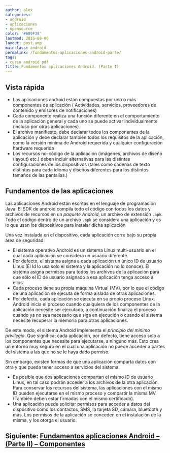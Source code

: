 ```yaml
---
author: alex
categories:
- android
- aplicaciones
- opensource
color: '#689F38'
lastmod: 2016-09-06
layout: post.amp
mainclass: android
permalink: /fundamentos-aplicaciones-android-parte/
tags:
- curso android pdf
title: Fundamentos aplicaciones Android. (Parte I)
---
```


## Vista rápida

<!--more-->

* Las aplicaciones android están compuestas por uno o más componentes de aplicación ( Actividades, servícios, proveedores de contenido y emisores de notificaciones)
* Cada componente realiza una función diferente en el comportamiento de la aplicación general y cada uno se puede activar individualmente (incluso por otras aplicaciones)
* El archivo manifiesto, debe declarar todos los componentes de la aplicación y debe declarar también todos los requisitos de la aplicación, como la versión mínima de Android requerida y cualquier configuración hardware requerida
* Los recursos no-código de la aplicación (imágenes, archivos de diseño (layout) etc.) deben incluir alternativas para las distintas configuraciones de los dispositivos (tales como cadenas de texto distintas para cada idioma y diseños diferentes para los distintos tamaños de las pantallas.)

## Fundamentos de las aplicaciones

Las aplicaciones Android están escritas en el lenguaje de programación Java. El SDK de android compila todo el código con todos los datos y archivos de recursos en un _paquete Android_, un archivo de extensión `.apk`. Todo el código dentro de un archivo `.apk` se considera una aplicación y es lo que usan los dispositívos para instalar dicha aplicación

Una vez instalada en el dispositivo, cada aplicación corre bajo su própia área de seguridad:

* El sistema operativo Android es un sistema Linux multi-usuario en el cual cada aplicación se considera un usuario diferente.
* Por defecto, el sistama asigna a cada aplicación un único ID de usuario Linux (El Id lo usa solo el sistema y la aplicación no lo conoce). El sistema asigna permisos para todos los archivos de la aplicación para que sólo el ID de usuario asignado a esa aplicación tenga acceso a ellos.
* Cada proceso tiene su propia máquina Virtual (MV), por lo que el código de una aplicación se ejecuta de forma aislada de otras aplicaciones.
* Por defecto, cada aplicación se ejecuta en su propio proceso Linux. Android inicia el proceso cuando cualquiera de los componentes de la aplicación necesite ser ejecutado, a continuación finaliza el proceso cuando ya no sea necesario que siga en ejecución o cuando el sistema necesite recuperar la memoria para otras aplicaciones.

De este modo, el sistema Android implementa el _principio del mínimo privilegio_. Que significa; cada aplicación, por defecto, tiene acceso solo a los componentes que necesite para ejecutarse, a ninguno más.  Esto crea un entorno muy seguro en el cual una aplicación no puede acceder a partes del sistema a las que no se le haya dado permiso.

Sin embargo, existen formas de que una aplicación comparta datos con otra y que pueda tener acceso a servicios del sistema.

* Es posible que dos aplicaciones compartan el mismo ID de usuario Linux, en tal caso podrán acceder a los archivos de la otra aplicación. Para conservar los recursos del sistema, las aplicaciones con el mismo ID pueden ejecutarse en el mismo proceso y compartir la misma MV (También deben estar firmadas con el mismo certificado).
* Una aplicación puede solicitar permisos para acceder a datos del dispositivo como los contactos, SMS, la tarjeta SD, cámara, bluetooth y más. Los permisos de la aplicación se conceden en el instalación de la misma, y los otorga el usuario.

## Siguiente: [Fundamentos aplicaciones Android – (Parte II) – Componentes](https://elbauldelprogramador.com/fundamentos-aplicaciones-android-parte_18/)